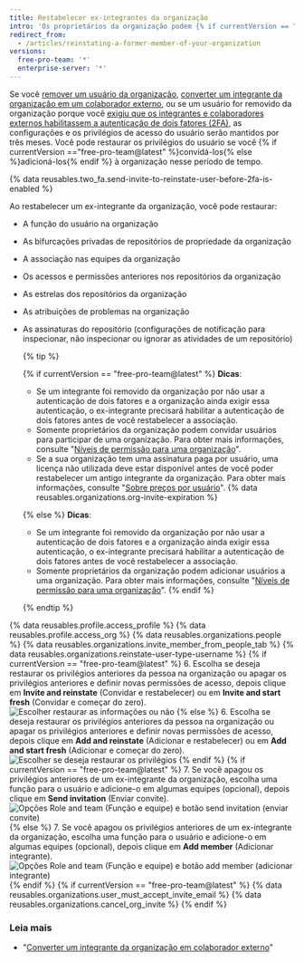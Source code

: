 ```yaml
---
title: Restabelecer ex-integrantes da organização
intro: 'Os proprietários da organização podem {% if currentVersion == "free-pro-team@latest" %}convidar os antigos integrantes da organização para juntar-se novamente a{% else %}adicionar ex-integrantes à{% endif%} sua organização e escolher se desejam restaurar as funções anteriores da pessoa, acessar as permissões, bifurcações e configurações.'
redirect_from:
  - /articles/reinstating-a-former-member-of-your-organization
versions:
  free-pro-team: '*'
  enterprise-server: '*'
---
```


Se você [remover um usuário da organização](/articles/removing-a-member-from-your-organization), [converter um integrante da organização em um colaborador externo](/articles/converting-an-organization-member-to-an-outside-collaborator), ou se um usuário for removido da organização porque você [exigiu que os integrantes e colaboradores externos habilitassem a autenticação de dois fatores (2FA)](/articles/requiring-two-factor-authentication-in-your-organization), as configurações e os privilégios de acesso do usuário serão mantidos por três meses. Você pode restaurar os privilégios do usuário se você {% if currentVersion =="free-pro-team@latest" %}convidá-los{% else %}adicioná-los{% endif %} à organização nesse período de tempo.

{% data reusables.two_fa.send-invite-to-reinstate-user-before-2fa-is-enabled %}

Ao restabelecer um ex-integrante da organização, você pode restaurar:
 - A função do usuário na organização
 - As bifurcações privadas de repositórios de propriedade da organização
 - A associação nas equipes da organização
 - Os acessos e permissões anteriores nos repositórios da organização
 - As estrelas dos repositórios da organização
 - As atribuições de problemas na organização
 - As assinaturas do repositório (configurações de notificação para inspecionar, não inspecionar ou ignorar as atividades de um repositório)

    {% tip %}

    {% if currentVersion == "free-pro-team@latest" %}
    **Dicas**:
    - Se um integrante foi removido da organização por não usar a autenticação de dois fatores e a organização ainda exigir essa autenticação, o ex-integrante precisará habilitar a autenticação de dois fatores antes de você restabelecer a associação.
    - Somente proprietários da organização podem convidar usuários para participar de uma organização. Para obter mais informações, consulte "[Níveis de permissão para uma organização](/articles/permission-levels-for-an-organization)".
    - Se a sua organização tem uma assinatura paga por usuário, uma licença não utilizada deve estar disponível antes de você poder restabelecer um antigo integrante da organização. Para obter mais informações, consulte "[Sobre preços por usuário](/articles/about-per-user-pricing)". {% data reusables.organizations.org-invite-expiration %}

   {% else %}
    **Dicas**:
    - Se um integrante foi removido da organização por não usar a autenticação de dois fatores e a organização ainda exigir essa autenticação, o ex-integrante precisará habilitar a autenticação de dois fatores antes de você restabelecer a associação.
    - Somente proprietários da organização podem adicionar usuários a uma organização. Para obter mais informações, consulte "[Níveis de permissão para uma organização](/articles/permission-levels-for-an-organization)".
   {% endif %}

   {% endtip %}

{% data reusables.profile.access_profile %}
{% data reusables.profile.access_org %}
{% data reusables.organizations.people %}
{% data reusables.organizations.invite_member_from_people_tab %}
{% data reusables.organizations.reinstate-user-type-username %}
{% if currentVersion == "free-pro-team@latest" %}
6. Escolha se deseja restaurar os privilégios anteriores da pessoa na organização ou apagar os privilégios anteriores e definir novas permissões de acesso, depois clique em **Invite and reinstate** (Convidar e restabelecer) ou em **Invite and start fresh** (Convidar e começar do zero). ![Escolher restaurar as informações ou não](/assets/images/help/organizations/choose_whether_to_restore_org_member_info.png)
{% else %}
6. Escolha se deseja restaurar os privilégios anteriores da pessoa na organização ou apagar os privilégios anteriores e definir novas permissões de acesso, depois clique em **Add and reinstate** (Adicionar e restabelecer) ou em **Add and start fresh** (Adicionar e começar do zero). ![Escolher se deseja restaurar os privilégios](/assets/images/help/organizations/choose_whether_to_restore_org_member_info_ghe.png)
{% endif %}
{% if currentVersion == "free-pro-team@latest" %}
7. Se você apagou os privilégios anteriores de um ex-integrante da organização, escolha uma função para o usuário e adicione-o em algumas equipes (opcional), depois clique em **Send invitation** (Enviar convite). ![Opções Role and team (Função e equipe) e botão send invitation (enviar convite)](/assets/images/help/organizations/add-role-send-invitation.png)
{% else %}
7. Se você apagou os privilégios anteriores de um ex-integrante da organização, escolha uma função para o usuário e adicione-o em algumas equipes (opcional), depois clique em **Add member** (Adicionar integrante). ![Opções Role and team (Função e equipe) e botão add member (adicionar integrante)](/assets/images/help/organizations/add-role-add-member.png)
{% endif %}
{% if currentVersion == "free-pro-team@latest" %}
{% data reusables.organizations.user_must_accept_invite_email %} {% data reusables.organizations.cancel_org_invite %}
{% endif %}

### Leia mais

- "[Converter um integrante da organização em colaborador externo](/articles/converting-an-organization-member-to-an-outside-collaborator)"
